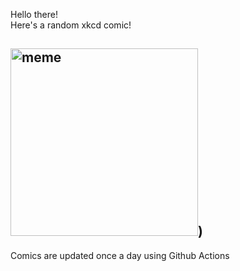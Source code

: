 Hello there! <br>Here's a random xkcd comic!<br>
## <img src="https://imgs.xkcd.com/comics/seventies.png" alt="meme" width="300"/>)<br>
Comics are updated once a day using Github Actions